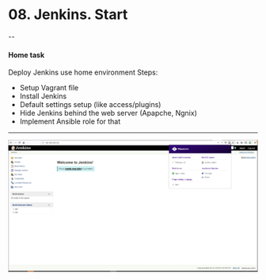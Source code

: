 # 08. Jenkins. Start
--
#### Home task

Deploy Jenkins use home environment
Steps:

- Setup Vagrant file
- Install Jenkins
- Default settings setup (like access/plugins)
- Hide Jenkins behind the web server (Apapche, Ngnix)
- Implement Ansible role for that 

---
![](./img/Dashboard-Jenkins.jpg)
